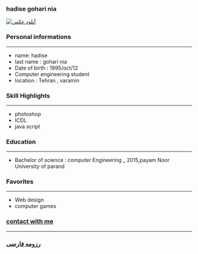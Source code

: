 
### hadise gohari nia
<a href="https://uupload.ir/" target="_blank"><img src="https://uupload.ir/files/2hbz_whatsapp_image_2020-12-31_at_10.59.19_am.jpeg" border="0" alt="آپلود عکس" /></a>

### Personal informations

---
+ name: hadise
+ last name : gohari nia
+ Date of birth : 1995/oct/12
+  Computer engineering student
+ location : Tehran , varamin


### Skill Highlights

---
+ photoshop
+ ICDL
+ java script

### Education

---

+ Bachelor of science : computer Engineering
_ 2015,payam Noor University of parand 

### Favorites

---
+ Web design
+ computer games



### [contact with me](hadisegoharinia@gmail.com)


--- 
### [رزومه فارسی](resume-fa.md)

